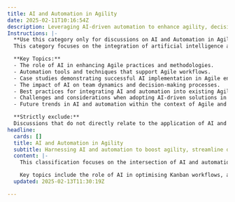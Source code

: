 ```yaml
---
title: AI and Automation in Agility
date: 2025-02-11T10:16:54Z
description: Leveraging AI-driven automation to enhance agility, decision-making, and software delivery.
Instructions: |-
  **Use this category only for discussions on AI and Automation in Agility.**  
  This category focuses on the integration of artificial intelligence and automation technologies within Agile frameworks to improve processes, enhance decision-making, and streamline software delivery. It aims to explore how AI can support Agile methodologies and contribute to overall business agility.

  **Key Topics:**
  - The role of AI in enhancing Agile practices and methodologies.
  - Automation tools and techniques that support Agile workflows.
  - Case studies demonstrating successful AI implementation in Agile environments.
  - The impact of AI on team dynamics and decision-making processes.
  - Best practices for integrating AI and automation into existing Agile frameworks.
  - Challenges and considerations when adopting AI-driven solutions in Agile settings.
  - Future trends in AI and automation within the context of Agile and DevOps.

  **Strictly exclude:**  
  Discussions that do not directly relate to the application of AI and automation in Agile practices, such as general AI theories, unrelated software development methodologies, or non-Agile frameworks. Misinterpretations of AI's role in Agile or automation that do not align with the principles of Agile philosophy should also be excluded.
headline:
  cards: []
  title: AI and Automation in Agility
  subtitle: Harnessing AI and automation to boost agility, streamline decision-making, and optimise software delivery across Agile, DevOps, and Lean practices.
  content: |-
    This classification focuses on the intersection of AI and automation within Agile methodologies, exploring how these technologies can enhance team agility, improve decision-making, and streamline software delivery. Posts in this category should delve into practical applications of AI tools in Agile, Scrum, and DevOps environments, highlighting real-world examples and insights from thought leaders like Ken Schwaber and Gene Kim.

    Key topics include the role of AI in optimising Kanban workflows, automating repetitive tasks, and facilitating evidence-based management. Additionally, discussions around the implications of complexity theory on AI adoption in Agile practices, as well as the integration of Lean principles with automation, are encouraged. This classification aims to inspire teams to embrace innovative solutions that drive efficiency and adaptability in their processes.
  updated: 2025-02-13T11:30:19Z

---
```


